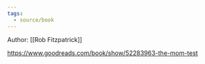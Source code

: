 ```yaml
---
tags:
  - source/book 
---
```

Author: [[Rob Fitzpatrick]]

https://www.goodreads.com/book/show/52283963-the-mom-test